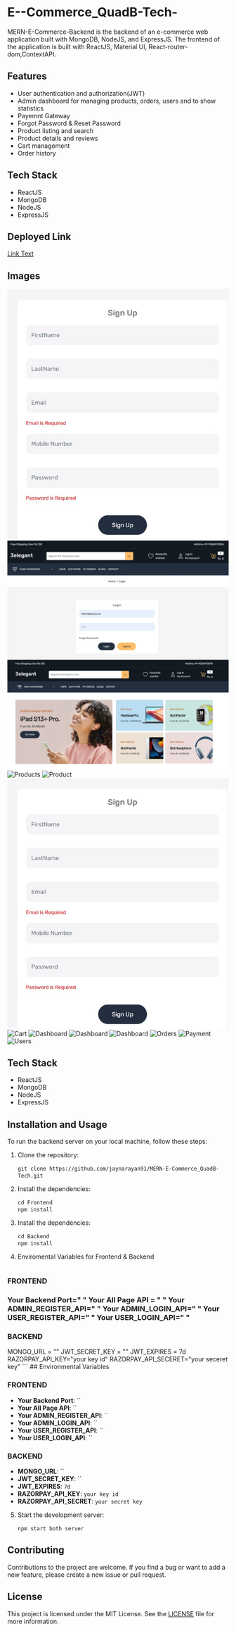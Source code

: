 # E--Commerce_QuadB-Tech-
MERN-E-Commerce-Backend is the backend of an e-commerce web application built with MongoDB, NodeJS, and ExpressJS.
The frontend of the application is built with ReactJS, Material UI, React-router-dom,ContextAPI. 
## Features
- User authentication and authorization(JWT)
- Admin dashboard for managing products, orders, users and to show statistics
- Payemnt Gateway
- Forgot Password & Reset Password
- Product listing and search
- Product details and reviews
- Cart management
- Order history
## Tech Stack
- ReactJS
- MongoDB
- NodeJS
- ExpressJS

## Deployed Link
[Link Text](https://e-commerce-quad-btech.netlify.app/)

## Images
![Sign Up](./Images/User%20profile.jpg)
![Sign In](./Images/Sign%20in.jpg)
![HomePage](./Images/Dashboard.jpg)
![Products](https://res.cloudinary.com/dxguqzge7/image/upload/v1682853695/Products_vxf8pr.png)
![Product](https://res.cloudinary.com/dxguqzge7/image/upload/v1682853694/Product_tnba6w.png)
![UserProfile](./Images/User%20profile.jpg)
![Cart](https://res.cloudinary.com/dxguqzge7/image/upload/v1682853693/Cart_zpzmwr.png)
![Dashboard](https://res.cloudinary.com/dxguqzge7/image/upload/v1682853694/Stat1_asehhd.png)
![Dashboard](https://res.cloudinary.com/dxguqzge7/image/upload/v1682853694/Stat2_tw25cm.png)
![Dashboard](https://res.cloudinary.com/dxguqzge7/image/upload/v1682956688/Stat3_rslfzi.png)
![Orders](https://res.cloudinary.com/dxguqzge7/image/upload/v1682956689/Orders_cyfzkp.png)
![Payment](https://res.cloudinary.com/dxguqzge7/image/upload/v1682853693/Payment_xrucd9.png)
![Users](https://res.cloudinary.com/dxguqzge7/image/upload/v1682956689/Users_nxx1cs.png)
## Tech Stack
- ReactJS
- MongoDB
- NodeJS
- ExpressJS
## Installation and Usage
To run the backend server on your local machine, follow these steps:
1. Clone the repository:
   ```
   git clone https://github.com/jaynarayan91/MERN-E-Commerce_QuadB-Tech.git
   ```
2. Install the dependencies:
   ```
   cd Frontend
   npm install
   ```
3. Install the dependencies:
   ```
   cd Backend
   npm install
   ```

4. Enviromental Variables for Frontend & Backend
   ```
<h3>FRONTEND<h3>
     Your Backend Port=" "
     Your All Page API = " "
     Your ADMIN_REGISTER_API=" "
     Your ADMIN_LOGIN_API=" "
     Your USER_REGISTER_API=" "
     Your USER_LOGIN_API=" "
<h3> BACKEND</h3>
     MONGO_URL = ""
     JWT_SECRET_KEY = ""
     JWT_EXPIRES = 7d
     RAZORPAY_API_KEY="your key id"
     RAZORPAY_API_SECERET="your seceret key"
  ```
## Environmental Variables

### FRONTEND
- **Your Backend Port**: ``
- **Your All Page API**: ``
- **Your ADMIN_REGISTER_API**: ``
- **Your ADMIN_LOGIN_API**: ``
- **Your USER_REGISTER_API**: ``
- **Your USER_LOGIN_API**: ``

### BACKEND
- **MONGO_URL**: ``
- **JWT_SECRET_KEY**: ``
- **JWT_EXPIRES**: `7d`
- **RAZORPAY_API_KEY**: `your key id`
- **RAZORPAY_API_SECRET**: `your secret key`


5. Start the development server:

   ```
   npm start both server
   ```
## Contributing
Contributions to the project are welcome. If you find a bug or want to add a new feature, please create a new issue or pull request.
## License
This project is licensed under the MIT License. See the [LICENSE](LICENSE) file for more information.
